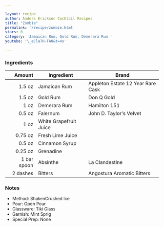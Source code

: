 ```yaml
---

layout: recipe
author: Anders Erickson Cocktail Recipes
title: "Zombie"
permalink: '/recipe/zombie.html'
stars: 0
category: 'Jamaican Rum, Gold Rum, Demerara Rum '
youtube: '\_eCla7H-TA0&t=4s'

---
```


### Ingredients

| Amount  | Ingredient               | Brand                           |
| ----------: | ---------------------- | --------------------------------- |
|      1.5 oz | Jamaican Rum           | Appleton Estate 12 Year Rare Cask |
|      1.5 oz | Gold Rum               | Don Q Gold                        |
|        1 oz | Demerara Rum           | Hamilton 151                      |
|      0.5 oz | Falernum               | John D. Taylor's Velvet           |
|        1 oz | White Grapefruit Juice |
|     0.75 oz | Fresh Lime Juice       |
|      0.5 oz | Cinnamon Syrup         |
|     0.25 oz | Grenadine              |
| 1 bar spoon | Absinthe               | La Clandestine                    |
|    2 dashes | Bitters                | Angostura Aromatic Bitters        |

### Notes

- Method: ShakenCrushed Ice
- Pour: Open Pour
- Glassware: Tiki Glass
- Garnish: Mint Sprig
- Special Prep: None


